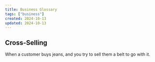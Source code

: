 ```yaml
---
title: Business Glossary
tags: ["business"]
created: 2024-10-13
updated: 2024-10-13
---
```


## Cross-Selling

When a customer buys jeans, and you try to sell them a belt to go with it.

